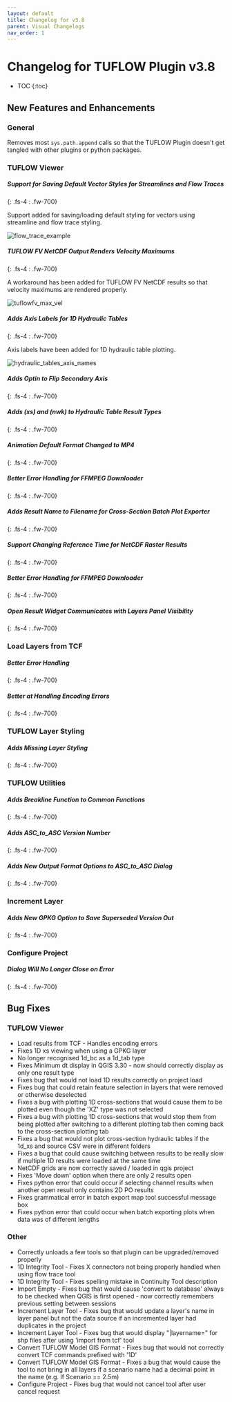 ```yaml
---
layout: default
title: Changelog for v3.8
parent: Visual Changelogs
nav_order: 1
---
```


# Changelog for TUFLOW Plugin v3.8

* TOC
{:toc}

<!--
<video style="max-width:640px" controls>
  <source src="assets/test.mp4" type="video/mp4">
</video>
-->

## New Features and Enhancements

### General

Removes most `sys.path.append` calls so that the TUFLOW Plugin doesn't get tangled with other plugins or python packages.

### TUFLOW Viewer

##### Support for Saving Default Vector Styles for Streamlines and Flow Traces
{: .fs-4 : .fw-700}

Support added for saving/loading default styling for vectors using streamline and flow trace styling.

![flow_trace_example](assets/flow_trace_example.PNG)

##### TUFLOW FV NetCDF Output Renders Velocity Maximums
{: .fs-4 : .fw-700}

A workaround has been added for TUFLOW FV NetCDF results so that velocity maximums are rendered properly.

![tuflowfv_max_vel](assets/tuflowfv_max_vel.png)

##### Adds Axis Labels for 1D Hydraulic Tables
{: .fs-4 : .fw-700}

Axis labels have been added for 1D hydraulic table plotting.

![hydraulic_tables_axis_names](assets/hydraulic_tables_axis_names.PNG)

##### Adds Optin to Flip Secondary Axis
{: .fs-4 : .fw-700}

##### Adds (xs) and (nwk) to Hydraulic Table Result Types
{: .fs-4 : .fw-700}

##### Animation Default Format Changed to MP4
{: .fs-4 : .fw-700}

##### Better Error Handling for FFMPEG Downloader
{: .fs-4 : .fw-700}

##### Adds Result Name to Filename for Cross-Section Batch Plot Exporter
{: .fs-4 : .fw-700}

##### Support Changing Reference Time for NetCDF Raster Results
{: .fs-4 : .fw-700}

##### Better Error Handling for FFMPEG Downloader
{: .fs-4 : .fw-700}

##### Open Result Widget Communicates with Layers Panel Visibility
{: .fs-4 : .fw-700}

### Load Layers from TCF

##### Better Error Handling
{: .fs-4 : .fw-700}

##### Better at Handling Encoding Errors
{: .fs-4 : .fw-700}

### TUFLOW Layer Styling

##### Adds Missing Layer Styling
{: .fs-4 : .fw-700}

### TUFLOW Utilities

##### Adds Breakline Function to Common Functions
{: .fs-4 : .fw-700}

##### Adds ASC_to_ASC Version Number
{: .fs-4 : .fw-700}

##### Adds New Output Format Options to ASC_to_ASC Dialog
{: .fs-4 : .fw-700}

### Increment Layer

##### Adds New GPKG Option to Save Superseded Version Out
{: .fs-4 : .fw-700}

### Configure Project

##### Dialog Will No Longer Close on Error
{: .fs-4 : .fw-700}

## Bug Fixes

### TUFLOW Viewer

* Load results from TCF - Handles encoding errors
* Fixes 1D xs viewing when using a GPKG layer
* No longer recognised 1d_bc as a 1d_tab type
* Fixes Minimum dt display in QGIS 3.30 - now should correctly display as only one result type
* Fixes bug that would not load 1D results correctly on project load
* Fixes bug that could retain feature selection in layers that were removed or otherwise deselected
* Fixes a bug with plotting 1D cross-sections that would cause them to be plotted even though the 'XZ' type was not selected
* Fixes a bug with plotting 1D cross-sections that would stop them from being plotted after switching to a different plotting tab then coming back to the cross-section plotting tab
* Fixes a bug that would not plot cross-section hydraulic tables if the 1d_xs and source CSV were in different folders
* Fixes a bug that could cause switching between results to be really slow if multiple 1D results were loaded at the same time
* NetCDF grids are now correctly saved / loaded in qgis project
* Fixes 'Move down' option when there are only 2 results open
* Fixes python error that could occur if selecting channel results when another open result only contains 2D PO results
* Fixes grammatical error in batch export map tool successful message box
* Fixes python error that could occur when batch exporting plots when data was of different lengths

### Other

* Correctly unloads a few tools so that plugin can be upgraded/removed properly
* 1D Integrity Tool - Fixes X connectors not being properly handled when using flow trace tool
* 1D Integrity Tool - Fixes spelling mistake in Continuity Tool description
* Import Empty - Fixes bug that would cause 'convert to database' always to be checked when QGIS is first opened - now correctly remembers previous setting between sessions
* Increment Layer Tool - Fixes bug that would update a layer's name in layer panel but not the data source if an incremented layer had duplicates in the project
* Increment Layer Tool - Fixes bug that would display "|layername=" for shp files after using 'import from tcf' tool
* Convert TUFLOW Model GIS Format - Fixes bug that would not correctly convert TCF commands prefixed with '1D'
* Convert TUFLOW Model GIS Format - Fixes a bug that would cause the tool to not bring in all layers if a scenario name had a decimal point in the name (e.g. If Scenario == 2.5m)
* Configure Project - Fixes bug that would not cancel tool after user cancel request
